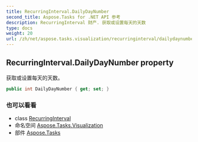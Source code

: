 ```yaml
---
title: RecurringInterval.DailyDayNumber
second_title: Aspose.Tasks for .NET API 参考
description: RecurringInterval 财产. 获取或设置每天的天数
type: docs
weight: 20
url: /zh/net/aspose.tasks.visualization/recurringinterval/dailydaynumber/
---
```

## RecurringInterval.DailyDayNumber property

获取或设置每天的天数。

```csharp
public int DailyDayNumber { get; set; }
```

### 也可以看看

* class [RecurringInterval](../)
* 命名空间 [Aspose.Tasks.Visualization](../../recurringinterval/)
* 部件 [Aspose.Tasks](../../../)


